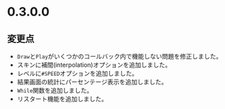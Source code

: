 # 0.3.0.0

## 変更点

- `Draw`と`Play`がいくつかのコールバック内で機能しない問題を修正しました。
- スキンに補間(interpolation)オプションを追加しました。
- レベルに`#SPEED`オプションを追加しました。
- 結果画面の統計にパーセンテージ表示を追加しました。
- `While`関数を追加しました。
- リスタート機能を追加しました。

